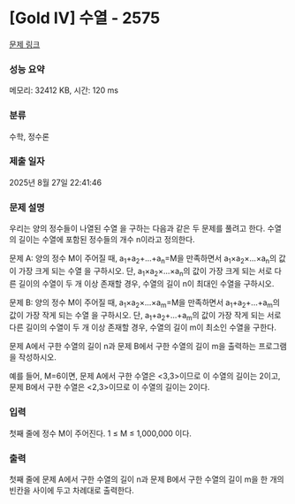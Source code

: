 # [Gold IV] 수열 - 2575 

[문제 링크](https://www.acmicpc.net/problem/2575) 

### 성능 요약

메모리: 32412 KB, 시간: 120 ms

### 분류

수학, 정수론

### 제출 일자

2025년 8월 27일 22:41:46

### 문제 설명

<p>우리는 양의 정수들이 나열된 수열 을 구하는 다음과 같은 두 문제를 풀려고 한다. 수열의 길이는 수열에 포함된 정수들의 개수 n이라고 정의한다. </p>

<p>문제 A: 양의 정수 M이 주어질 때, a<sub>1</sub>+a<sub>2</sub>+...+a<sub>n</sub>=M을 만족하면서 a<sub>1</sub>×a<sub>2</sub>×...×a<sub>n</sub>의 값이 가장 크게 되는 수열 을 구하시오. 단, a<sub>1</sub>×a<sub>2</sub>×...×a<sub>n</sub>의 값이 가장 크게 되는 서로 다른 길이의 수열이 두 개 이상 존재할 경우, 수열의 길이 n이 최대인 수열을 구하시오. </p>

<p>문제 B: 양의 정수 M이 주어질 때, a<sub>1</sub>×a<sub>2</sub>×...×a<sub>m</sub>=M을 만족하면서 a<sub>1</sub>+a<sub>2</sub>+...+a<sub>m</sub>의 값이 가장 작게 되는 수열 을 구하시오. 단, a<sub>1</sub>+a<sub>2</sub>+...+a<sub>m</sub>의 값이 가장 작게 되는 서로 다른 길이의 수열이 두 개 이상 존재할 경우, 수열의 길이 m이 최소인 수열을 구한다.</p>

<p>문제 A에서 구한 수열의 길이 n과 문제 B에서 구한 수열의 길이 m을 출력하는 프로그램을 작성하시오.</p>

<p>예를 들어, M=6이면, 문제 A에서 구한 수열은 <3,3>이므로 이 수열의 길이는 2이고, 문제 B에서 구한 수열은 <2,3>이므로 이 수열의 길이는 2이다.</p>

### 입력 

 <p>첫째 줄에 정수 M이 주어진다. 1 ≤ M ≤ 1,000,000 이다.</p>

### 출력 

 <p>첫째 줄에 문제 A에서 구한 수열의 길이 n과 문제 B에서 구한 수열의 길이 m을 한 개의 빈칸을 사이에 두고 차례대로 출력한다.</p>


